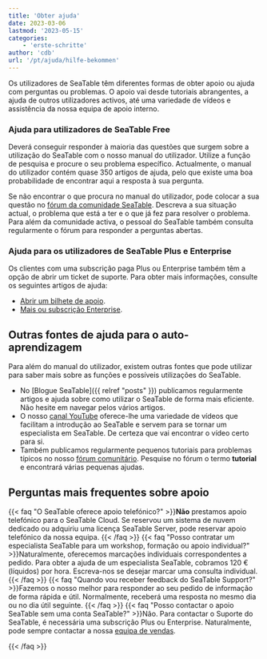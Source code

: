 ```yaml
---
title: 'Obter ajuda'
date: 2023-03-06
lastmod: '2023-05-15'
categories:
    - 'erste-schritte'
author: 'cdb'
url: '/pt/ajuda/hilfe-bekommen'
---
```


Os utilizadores de SeaTable têm diferentes formas de obter apoio ou ajuda com perguntas ou problemas. O apoio vai desde tutoriais abrangentes, a ajuda de outros utilizadores activos, até uma variedade de vídeos e assistência da nossa equipa de apoio interno.

### Ajuda para utilizadores de SeaTable Free

Deverá conseguir responder à maioria das questões que surgem sobre a utilização do SeaTable com o nosso manual do utilizador. Utilize a função de pesquisa e procure o seu problema específico. Actualmente, o manual do utilizador contém quase 350 artigos de ajuda, pelo que existe uma boa probabilidade de encontrar aqui a resposta à sua pergunta.

Se não encontrar o que procura no manual do utilizador, pode colocar a sua questão no [fórum da comunidade SeaTable](https://forum.seatable.com). Descreva a sua situação actual, o problema que está a ter e o que já fez para resolver o problema. Para além da comunidade activa, o pessoal do SeaTable também consulta regularmente o fórum para responder a perguntas abertas.

### Ajuda para os utilizadores de SeaTable Plus e Enterprise

Os clientes com uma subscrição paga Plus ou Enterprise também têm a opção de abrir um ticket de suporte. Para obter mais informações, consulte os seguintes artigos de ajuda:

- [Abrir um bilhete de apoio](https://seatable.io/pt/docs/teamverwaltung/ein-support-ticket-eroeffnen/).
- [Mais ou subscrição Enterprise](https://seatable.io/pt/docs/abo-abrechnung/plus-oder-enterprise-abonnement-buchen/).

## Outras fontes de ajuda para o auto-aprendizagem

Para além do manual do utilizador, existem outras fontes que pode utilizar para saber mais sobre as funções e possíveis utilizações do SeaTable.

- No [Blogue SeaTable]({{ relref "posts" }}) publicamos regularmente artigos e ajuda sobre como utilizar o SeaTable de forma mais eficiente. Não hesite em navegar pelos vários artigos.
- O nosso [canal YouTube](https://youtube.com/seatable) oferece-lhe uma variedade de vídeos que facilitam a introdução ao SeaTable e servem para se tornar um especialista em SeaTable. De certeza que vai encontrar o vídeo certo para si.
- Também publicamos regularmente pequenos tutoriais para problemas típicos no nosso [fórum comunitário](https://forum.seatable.com). Pesquise no fórum o termo **tutorial** e encontrará várias pequenas ajudas.

## Perguntas mais frequentes sobre apoio

{{< faq "O SeaTable oferece apoio telefónico?" >}}**Não** prestamos apoio telefónico para o SeaTable Cloud. Se reservou um sistema de nuvem dedicado ou adquiriu uma licença SeaTable Server, pode reservar apoio telefónico da nossa equipa.
{{< /faq >}}
{{< faq "Posso contratar um especialista SeaTable para um workshop, formação ou apoio individual?" >}}Naturalmente, oferecemos marcações individuais correspondentes a pedido. Para obter a ajuda de um especialista SeaTable, cobramos 120 € (líquidos) por hora. Escreva-nos se desejar marcar uma consulta individual.
{{< /faq >}}
{{< faq "Quando vou receber feedback do SeaTable Support?" >}}Fazemos o nosso melhor para responder ao seu pedido de informação de forma rápida e útil. Normalmente, receberá uma resposta no mesmo dia ou no dia útil seguinte.
{{< /faq >}}
{{< faq "Posso contactar o apoio SeaTable sem uma conta SeaTable?" >}}Não. Para contactar o Suporte do SeaTable, é necessária uma subscrição Plus ou Enterprise. Naturalmente, pode sempre contactar a nossa [equipa de vendas](mailto:sales@seatable.io).

{{< /faq >}}
